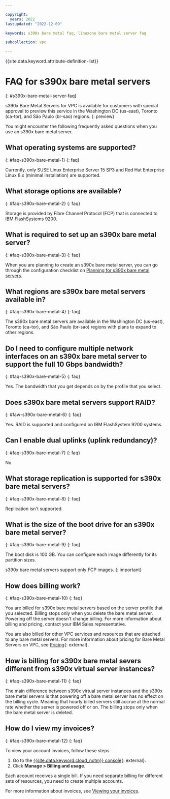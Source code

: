 ```yaml
---

copyright:
  years: 2022
lastupdated: "2022-12-09"

keywords: s390x bare metal faq, linuxone bare metal server faq

subcollection: vpc

---
```


{{site.data.keyword.attribute-definition-list}}

# FAQ for s390x bare metal servers
{: #s390x-bare-metal-server-faq}

s390x Bare Metal Servers for VPC is available for customers with special approval to preview this service in the Washington DC (us-east), Toronto (ca-tor), and São Paulo (br-sao) regions.
{: preview}

You might encounter the following frequently asked questions when you use an s390x bare metal server.

## What operating systems are supported?
{: #faq-s390x-bare-metal-1}
{: faq}

Currently, only SUSE Linux Enterprise Server 15 SP3 and Red Hat Enterprise Linux 8.x (minimal installation) are supported.

## What storage options are available?
{: #faq-s390x-bare-metal-2}
{: faq}

Storage is provided by Fibre Channel Protocol (FCP) that is connected to IBM FlashSystems 9200.

## What is required to set up an s390x bare metal server?
{: #faq-s390x-bare-metal-3}
{: faq}

When you are planning to create an s390x bare metal server, you can go through the configuration checklist on [Planning for s390x bare metal servers](/docs/vpc?topic=vpc-planning-for-bare-metal-servers).

## What regions are s390x bare metal servers available in?
{: #faq-s390x-bare-metal-4}
{: faq}

The s390x bare metal servers are available in the Washington DC (us-east), Toronto (ca-tor), and São Paulo (br-sao) regions with plans to expand to other regions.

## Do I need to configure multiple network interfaces on an s390x bare metal server to support the full 10 Gbps bandwidth?
{: #faq-s390x-bare-metal-5}
{: faq}

Yes. The bandwidth that you get depends on by the profile that you select.

## Does s390x bare metal servers support RAID?
{: #faw-s390x-bare-metal-6}
{: faq}

Yes. RAID is supported and configured on IBM FlashSystem 9200 systems.

## Can I enable dual uplinks (uplink redundancy)?
{: #faq-s390x-bare-metal-7}
{: faq}

No.

## What storage replication is supported for s390x bare metal servers?
{: #faq-s390x-bare-metal-8}
{: faq}

Replication isn't supported.

## What is the size of the boot drive for an s390x bare metal server?
{: #faq-s390x-bare-metal-9}
{: faq}

The boot disk is 100 GB. You can configure each image differently for its partition sizes.  

s390x bare metal servers support only FCP images.
{: important}

## How does billing work?
{: #faq-s390x-bare-metal-10}
{: faq}

You are billed for s390x bare metal servers based on the server profile that you selected. Billing stops only when you delete the bare metal server. Powering off the server doesn't change billing. For more information about billing and pricing, contact your IBM Sales representative.

You are also billed for other VPC services and resources that are attached to any bare metal servers. For more information about pricing for Bare Metal Servers on VPC, see [Pricing](https://www.ibm.com/cloud/vpc/pricing){: external}.

## How is billing for s390x bare metal severs different from s390x virtual server instances?
{: #faq-s390x-bare-metal-11}
{: faq}

The main difference between s390x virtual server instances and the s390x bare metal servers is that powering off a bare metal server has no effect on the billing cycle. Meaning that hourly billed servers still accrue at the normal rate whether the server is powered off or on. The billing stops only when the bare metal server is deleted.

## How do I view my invoices?
{: #faq-s390x-bare-metal-12}
{: faq}

To view your account invoices, follow these steps.

1. Go to the [{{site.data.keyword.cloud_notm}} console](/login){: external}.
2. Click **Manage > Billing and usage**.

Each account receives a single bill. If you need separate billing for different sets of resources, you need to create multiple accounts.

For more information about invoices, see [Viewing your invoices](/docs/billing-usage?topic=billing-usage-managing-invoices).
